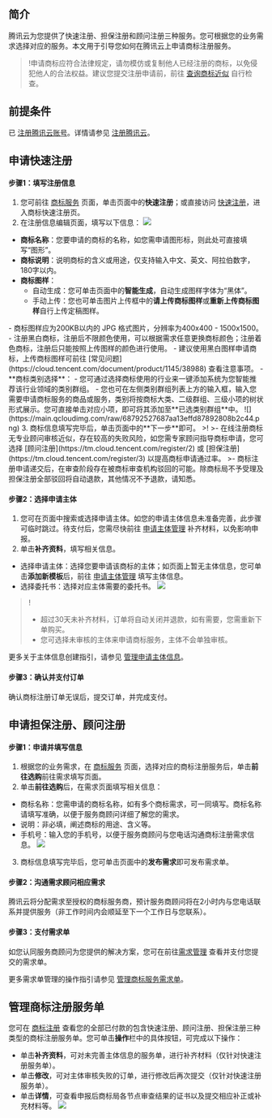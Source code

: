 ## 简介

腾讯云为您提供了快速注册、担保注册和顾问注册三种服务。您可根据您的业务需求选择对应的服务。本文用于引导您如何在腾讯云上申请商标注册服务。

>!申请商标应符合法律规定，请勿模仿或复制他人已经注册的商标，以免侵犯他人的合法权益。建议您提交注册申请前，前往 [查询商标近似](https://tm.cloud.tencent.com/result?Keyword=) 自行检查。

## 前提条件
已 [注册腾讯云账号](https://cloud.tencent.com/register?s_url=https%3A%2F%2Fcloud.tencent.com%2F)。详情请参见 [注册腾讯云](https://cloud.tencent.com/document/product/378/17985)。

## 申请快速注册

#### 步骤1：填写注册信息
1. 您可前往 [商标服务](https://tm.cloud.tencent.com/) 页面，单击页面中的**快速注册**；或直接访问 [快速注册](https://tm.cloud.tencent.com/register)，进入商标快速注册页。
2. 在注册信息编辑页面，填写以下信息：
![](https://main.qcloudimg.com/raw/7e81d474d62b2fe2477fcfe57f65164e.png)
 - **商标名称**：您要申请的商标的名称，如您需申请图形标，则此处可直接填写“图形”。
 - **商标说明**：说明商标的含义或用途，仅支持输入中文、英文、阿拉伯数字，180字以内。
 - **商标图样**：
    - 自动生成：您可单击页面中的**智能生成**，自动生成图样字体为“黑体”。
    - 手动上传：您也可单击图片上传框中的**请上传商标图样**或**重新上传商标图样**自行上传定稿图样。
<dx-alert infotype="explain" title="">
- 商标图样应为200KB以内的 JPG 格式图片，分辨率为400x400 - 1500x1500。
-  注册黑白商标，注册后不限颜色使用，可以根据需求任意更换商标颜色；注册着色商标，注册后只能按照上传图样的颜色进行使用。
- 建议使用黑白图样申请商标，上传商标图样可前往 [常见问题](https://cloud.tencent.com/document/product/1145/38988) 查看注意事项。
</dx-alert>
 - **商标类别选择**：
    - 您可通过选择商标使用的行业来一键添加系统为您智能推荐该行业领域的类别群组。
    - 您也可在左侧类别群组列表上方的输入框，输入您需要申请商标服务的商品或服务，类别将按商标大类、二级群组、三级小项的树状形式展示。您可直接单击对应小项，即可将其添加至**已选类别群组**中。
![](https://main.qcloudimg.com/raw/68792527687aa13effd87892808b2c44.png)
3. 商标信息填写完毕后，单击页面中的**下一步**即可。
>! 
>- 在线注册商标无专业顾问审核近似，存在较高的失败风险，如您需专家顾问指导商标申请，您可选择 [顾问注册](https://tm.cloud.tencent.com/register/2) 或 [担保注册](https://tm.cloud.tencent.com/register/3) 以提高商标申请通过率。
>- 商标注册申请递交后，在审查阶段存在被商标审查机构驳回的可能。除商标局不予受理及担保注册全部驳回将自动退款，其他情况不予退款，请知悉。


#### 步骤2：选择申请主体
1. 您可在页面中搜索或选择申请主体。如您的申请主体信息未准备完善，此步骤可临时跳过。待支付后，您需尽快前往 [申请主体管理](https://console.cloud.tencent.com/tmr/subject) 补齐材料，以免影响申报。
2. 单击**补齐资料**，填写相关信息。
 - 选择申请主体：选择您要申请该商标的主体；如页面上暂无主体信息，您可单击**添加新模板**后，前往 [申请主体管理](https://console.cloud.tencent.com/tmr/subject) 填写主体信息。
 - 选择委托书：选择对应主体需要的委托书。
 ![](https://main.qcloudimg.com/raw/9432fa185fdd443eb8c7822fafdd70b4.png)
>!
>- 超过30天未补齐材料，订单将自动关闭并退款，如有需要，您需重新下单购买。
>- 您可选择未审核的主体来申请商标服务，主体不会单独审核。

更多关于主体信息创建指引，请参见 [管理申请主体信息](https://cloud.tencent.com/document/product/1145/40951)。

#### 步骤3：确认并支付订单
确认商标注册订单无误后，提交订单，并完成支付。


##  申请担保注册、顾问注册

#### 步骤1：申请并填写信息
1. 根据您的业务需求，在 [商标服务](https://tm.cloud.tencent.com/) 页面，选择对应的商标注册服务后，单击**前往选购**前往需求填写页面。
2. 单击**前往选购**后，在需求页面填写相关信息：
 - 商标名称：您需申请的商标名称，如有多个商标需求，可一同填写。商标名称请填写准确，以便于服务商顾问详细了解您的需求。
 - 说明：非必填，阐述商标的用途、含义等。
 - 手机号：输入您的手机号，以便于服务商顾问与您电话沟通商标注册需求信息。
![](https://main.qcloudimg.com/raw/09f99c1f74cb1b680954e9d024847d17.png)
3. 商标信息填写完毕后，您可单击页面中的**发布需求**即可发布需求单。

#### 步骤2：沟通需求顾问相应需求
腾讯云将分配需求至授权的商标服务商，预计服务商顾问将在2小时内与您电话联系并提供服务（非工作时间内会顺延至下一个工作日与您联系）。

#### 步骤3：支付需求单
如您认同服务商顾问为您提供的解决方案，您可在前往[需求管理](https://console.cloud.tencent.com/tmr/demand) 查看并支付您提交的需求单。

更多需求单管理的操作指引请参见 [管理商标服务需求单](https://cloud.tencent.com/document/product/1145/40952)。

## 管理商标注册服务单

您可在 [商标注册](https://console.cloud.tencent.com/tmr/register) 查看您的全部已付款的包含快速注册、顾问注册、担保注册三种类型的商标注册服务单。您可单击**操作**栏中的具体按钮，可完成以下操作：

- 单击**补齐资料**，可对未完善主体信息的服务单，进行补齐材料（仅针对快速注册服务单）。
- 单击**修改**，可对主体审核失败的订单，进行修改后再次提交（仅针对快速注册服务单）。
- 单击**详情**，可查看申报后商标局各节点审查结果的证书以及提交相应补正或补充材料等。
  ![](https://main.qcloudimg.com/raw/b39de64371338ee3a4c4589420c21b44.png)

